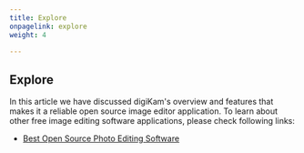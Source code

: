 ```yaml
---
title: Explore
onpagelink: explore
weight: 4

---
```


<a class="anchor" id="explore" name="explore"></a>Explore
-------

In this article we have discussed digiKam's overview and features that makes it a reliable open source image editor application. To learn about other free image editing software applications, please check following links:

- [Best Open Source Photo Editing Software](https://products.containerize.com/photo-editing-software)
 